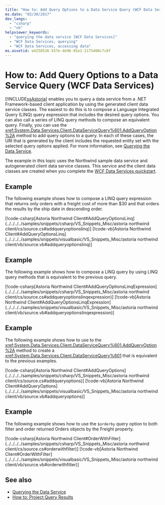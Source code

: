 ```yaml
---
title: "How to: Add Query Options to a Data Service Query (WCF Data Services)"
ms.date: "03/30/2017"
dev_langs: 
  - "csharp"
  - "vb"
helpviewer_keywords: 
  - "querying the data service [WCF Data Services]"
  - "WCF Data Services, querying"
  - "WCF Data Services, accessing data"
ms.assetid: e4258526-557e-4e96-91e1-2175400c7c8f
---
```

# How to: Add Query Options to a Data Service Query (WCF Data Services)
[!INCLUDE[ssAstoria](../../../../includes/ssastoria-md.md)] enables you to query a data service from a .NET Framework-based client application by using the generated client data service classes. The easiest to do this is to compose a Language Integrated Query (LINQ) query expression that includes the desired query options. You can also call a series of LINQ query methods to compose an equivalent query. Finally, you can use the <xref:System.Data.Services.Client.DataServiceQuery%601.AddQueryOption%2A> method to add query options to a query. In each of these cases, the URI that is generated by the client includes the requested entity set with the selected query options applied. For more information, see [Querying the Data Service](../../../../docs/framework/data/wcf/querying-the-data-service-wcf-data-services.md).  
  
 The example in this topic uses the Northwind sample data service and autogenerated client data service classes. This service and the client data classes are created when you complete the [WCF Data Services quickstart](../../../../docs/framework/data/wcf/quickstart-wcf-data-services.md).  
  
## Example  
 The following example shows how to compose a LINQ query expression that returns only orders with a freight cost of more than $30 and that orders the results by the ship date in descending order.  
  
 [!code-csharp[Astoria Northwind Client#AddQueryOptionsLinq](../../../../samples/snippets/csharp/VS_Snippets_Misc/astoria northwind client/cs/source.cs#addqueryoptionslinq)]
 [!code-vb[Astoria Northwind Client#AddQueryOptionsLinq](../../../../samples/snippets/visualbasic/VS_Snippets_Misc/astoria northwind client/vb/source.vb#addqueryoptionslinq)]  
  
## Example  
 The following example shows how to compose a LINQ query by using LINQ query methods that is equivalent to the previous query.  
  
 [!code-csharp[Astoria Northwind Client#AddQueryOptionsLinqExpression](../../../../samples/snippets/csharp/VS_Snippets_Misc/astoria northwind client/cs/source.cs#addqueryoptionslinqexpression)]
 [!code-vb[Astoria Northwind Client#AddQueryOptionsLinqExpression](../../../../samples/snippets/visualbasic/VS_Snippets_Misc/astoria northwind client/vb/source.vb#addqueryoptionslinqexpression)]  
  
## Example  
 The following example shows how to use to the  <xref:System.Data.Services.Client.DataServiceQuery%601.AddQueryOption%2A> method to create a <xref:System.Data.Services.Client.DataServiceQuery%601> that is equivalent to the previous examples.  
  
 [!code-csharp[Astoria Northwind Client#AddQueryOptions](../../../../samples/snippets/csharp/VS_Snippets_Misc/astoria northwind client/cs/source.cs#addqueryoptions)]
 [!code-vb[Astoria Northwind Client#AddQueryOptions](../../../../samples/snippets/visualbasic/VS_Snippets_Misc/astoria northwind client/vb/source.vb#addqueryoptions)]  
  
## Example  
 The following example shows how to use the `$orderby` query option to both filter and order returned Orders objects by the Freight property.  
  
 [!code-csharp[Astoria Northwind Client#OrderWithFilter](../../../../samples/snippets/csharp/VS_Snippets_Misc/astoria northwind client/cs/source.cs#orderwithfilter)]
 [!code-vb[Astoria Northwind Client#OrderWithFilter](../../../../samples/snippets/visualbasic/VS_Snippets_Misc/astoria northwind client/vb/source.vb#orderwithfilter)]  
  
## See also
- [Querying the Data Service](../../../../docs/framework/data/wcf/querying-the-data-service-wcf-data-services.md)
- [How to: Project Query Results](../../../../docs/framework/data/wcf/how-to-project-query-results-wcf-data-services.md)
